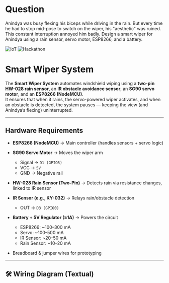 # Question

Anindya was busy flexing his biceps while driving in the rain. But every time he had to stop mid-pose to switch on the wiper, his "aesthetic" was ruined. This constant interruption annoyed him badly. Design a smart wiper for Anindya using a rain sensor, servo motor, ESP8266, and a battery.

![IoT](https://img.shields.io/badge/IoT-Project-blue?style=for-the-badge)
![Hackathon](https://img.shields.io/badge/IoTricity-S2-orange?style=for-the-badge)

#  Smart Wiper System

The **Smart Wiper System** automates windshield wiping using a **two-pin HW-028 rain sensor**, an **IR obstacle avoidance sensor**, an **SG90 servo motor**, and an **ESP8266 (NodeMCU)**.  
It ensures that when it rains, the servo-powered wiper activates, and when an obstacle is detected, the system pauses — keeping the view (and Anindya’s flexing) uninterrupted.

---

##  Hardware Requirements

- **ESP8266 (NodeMCU)** → Main controller (handles sensors + servo logic)  
- **SG90 Servo Motor** → Moves the wiper arm  
  - Signal → `D1 (GPIO5)`  
  - VCC → `5V`  
  - GND → Negative rail  

- **HW-028 Rain Sensor (Two-Pin)** → Detects rain via resistance changes, linked to IR sensor  
- **IR Sensor (e.g., KY-032)** → Relays rain/obstacle detection  
  - OUT → `D3 (GPIO0)`  

- **Battery + 5V Regulator (≥1A)** → Powers the circuit  
  - ESP8266: ~100–300 mA  
  - Servo: ~100–500 mA  
  - IR Sensor: ~20–50 mA  
  - Rain Sensor: ~10–20 mA  

- Breadboard & jumper wires for prototyping  

---

## 🛠️ Wiring Diagram (Textual)

